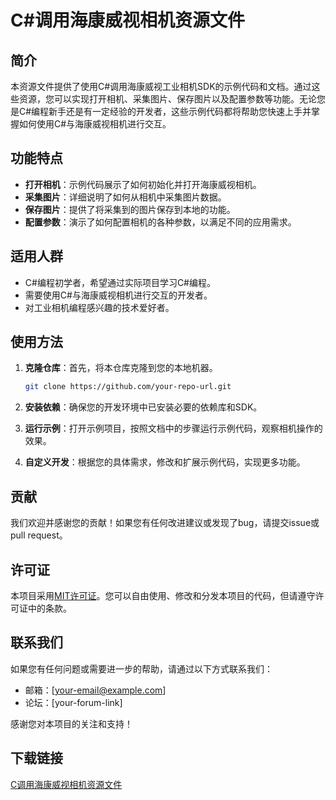 # C#调用海康威视相机资源文件

## 简介

本资源文件提供了使用C#调用海康威视工业相机SDK的示例代码和文档。通过这些资源，您可以实现打开相机、采集图片、保存图片以及配置参数等功能。无论您是C#编程新手还是有一定经验的开发者，这些示例代码都将帮助您快速上手并掌握如何使用C#与海康威视相机进行交互。

## 功能特点

- **打开相机**：示例代码展示了如何初始化并打开海康威视相机。
- **采集图片**：详细说明了如何从相机中采集图片数据。
- **保存图片**：提供了将采集到的图片保存到本地的功能。
- **配置参数**：演示了如何配置相机的各种参数，以满足不同的应用需求。

## 适用人群

- C#编程初学者，希望通过实际项目学习C#编程。
- 需要使用C#与海康威视相机进行交互的开发者。
- 对工业相机编程感兴趣的技术爱好者。

## 使用方法

1. **克隆仓库**：首先，将本仓库克隆到您的本地机器。
   ```bash
   git clone https://github.com/your-repo-url.git
   ```

2. **安装依赖**：确保您的开发环境中已安装必要的依赖库和SDK。

3. **运行示例**：打开示例项目，按照文档中的步骤运行示例代码，观察相机操作的效果。

4. **自定义开发**：根据您的具体需求，修改和扩展示例代码，实现更多功能。

## 贡献

我们欢迎并感谢您的贡献！如果您有任何改进建议或发现了bug，请提交issue或pull request。

## 许可证

本项目采用[MIT许可证](LICENSE)。您可以自由使用、修改和分发本项目的代码，但请遵守许可证中的条款。

## 联系我们

如果您有任何问题或需要进一步的帮助，请通过以下方式联系我们：

- 邮箱：[your-email@example.com]
- 论坛：[your-forum-link]

感谢您对本项目的关注和支持！

## 下载链接

[C调用海康威视相机资源文件](https://pan.quark.cn/s/e4dc2121ff2f)